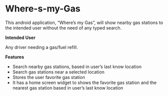 # Where-s-my-Gas

This android application, “Where’s my Gas”, will show nearby gas stations to the intended user without the need of any typed search.

**Intended User**

Any driver needing a gas/fuel refill. 
 
**Features**
* Search nearby gas stations, based in user’s last know location
* Search gas stations near a selected location
* Stores the user favorite gas station
* It has a home screen widget to shows the favorite gas station and the nearest gas station based in user’s last know location 

 
